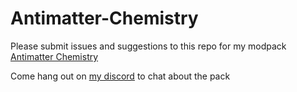 # Antimatter-Chemistry

Please submit issues and suggestions to this repo for my modpack [Antimatter Chemistry](https://minecraft.curseforge.com/projects/antimatter-chemistry)

Come hang out on [my discord](https://discord.gg/QVbzp5J) to chat about the pack
